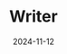 ---  
layout: startup_page  
title: "Writer"  
id: "writer.com"  
permalink: "/writerwriter.com11122024/"  
website: "https://writer.com/"  
funding_round: "Series C"  
funding_amount: "$200M"  
investors: "Premji Invest, Radical Ventures, ICONIQ Growth, Salesforce Ventures, Adobe Ventures, B Capital, Citi Ventures, IBM Ventures, Workday Ventures, Accenture, Balderton, Insight Partners, Vanguard"  
about: "Writer is a full-stack generative AI platform for enterprises, offering a fully integrated solution to deploy secure and reliable AI applications and agents that solve mission-critical business challenges. Its platform includes a suite of development tools supported by its family of LLMs, Palmyra, alongside graph-based RAG and customizable AI guardrails. Hundreds of Fortune 500 companies utilize Writer to transform their workflows."  
markets: "AI, Enterprise Software, NLP, Generative AI, AI apps, LLM, Enterprise AI, Content, Natural Language Processing, Productivity Tools, Virtual Assistant"  
hq: "San Francisco, California, United States"  
founded_year: "2020"  
linkedin: "https://www.linkedin.com/company/getwriter"  
twitter: "http://twitter.com/get_writer"  
instagram: ""  
facebook: "https://www.facebook.com/WriterAI"  
crunchbase: "https://www.crunchbase.com/organization/writer"  
pitchbook: ""  

date_display: "12-Nov-2024"  
date: "2024-11-12"

# SEO Optimization  
meta_title: "Writer - Series C Funding ($200M)"  
meta_description: "Writer, Writer is a full-stack generative AI platform for enterprises, offering a fully integrated solution to deploy secure and reliable AI applications and ..."  
meta_keywords: "Writer, AI, Enterprise Software, NLP, Generative AI, AI apps, LLM, Enterprise AI, Content, Natural Language Processing, Productivity Tools, Virtual Assistant, Series C funding"  
canonical_url: "https://startup.projectstartups.com/writerwriter.com11122024/"  
---